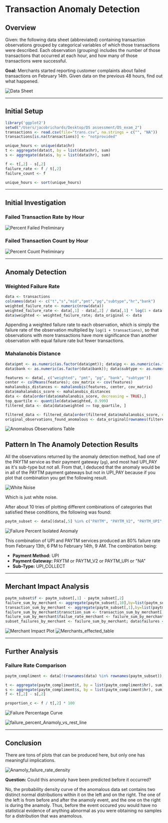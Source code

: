 
# Transaction Anomaly Detection

## Overview

Given: the following data sheet (abbreviated) containing transaction observations grouped by categorical variables of which those transactions were described. Each observation (grouping) includes the number of those transactions that occurred at each hour, and how many of those transactions were successful.

**Goal:** Merchants started reporting customer complaints about failed transactions on February 14th. Given data on the previous 48 hours, find out what happened.

![Data Sheet](https://github.com/user-attachments/assets/91a3e897-2ff0-40ea-aab9-697aa93aed8c)

---

## Initial Setup

```r
library('ggplot2')
setwd("/Users/jacobrichards/Desktop/DS assessment/DS_exam_2")
transactions <- read.csv(file="trans.csv", na.strings = c("", "NA"))
transactions[is.na(transactions)] <- "notprovided"
```

```r
unique_hours <- unique(data$hr)
t <- aggregate(data$t, by = list(data$hr), sum)
s <- aggregate(data$s, by = list(data$hr), sum)

f <- t[,2] - s[,2]
failure_rate <- f / t[,2]
failure_count <- f

unique_hours <- sort(unique_hours)
```

---

## Initial Investigation

### Failed Transaction Rate by Hour
![Percent Failed Preliminary](https://github.com/user-attachments/assets/810910d9-7b10-42ac-ae60-197fc0089c2c)

### Failed Transaction Count by Hour

![Percent Count Preliminary](https://github.com/user-attachments/assets/d9a09a24-65ab-4b86-b166-1573b55a585a)

---

## Anomaly Detection

### Weighted Failure Rate

```r
data <- transactions
colnames(data) <- c("t","s","mid","pmt","pg","subtype","hr","bank")
weighted_failure_rate <- numeric(nrow(data))
weighted_failure_rate <- data[,1] - data[,2] / data[,1] * log(1 + data[,1])
data$weighted <- weighted_failure_rate; data_original <- data 
```
Appending a weighted failure rate to each observation, which is simply the failure rate of the observation multiplied by `log(1 + transactions)`, so that observations with more transactions have more significance than another observation with equal failure rate but fewer transactions.

### Mahalanobis Distance

```r
data$pmt <- as.numeric(as.factor(data$pmt)); data$pg <- as.numeric(as.factor(data$pg))
data$bank <- as.numeric(as.factor(data$bank)); data$subtype <- as.numeric(as.factor(data$subtype))

features <- data[, c("weighted", "pmt", "pg", "bank", "subtype")]
center <- colMeans(features); cov_matrix <- cov(features)
mahalanobis_distances <- mahalanobis(features, center, cov_matrix)
data$mahalanobis_score <- mahalanobis_distances
data <- data[order(data$mahalanobis_score, decreasing = TRUE),]
top_quartile <- quantile(data$weighted, 0.999)
filtered_data <- data[data$weighted >= top_quartile, ]

filtered_data <- filtered_data[order(filtered_data$mahalanobis_score, decreasing = TRUE), ]
original_observations_found_anomalous <- data_original[rownames(filtered_data),]
```
![Anomalous Observations Table](https://github.com/user-attachments/assets/524fc9a1-d06b-44e2-83f6-8b622f52cc56)

## Pattern In The Anamoly Detection Results

All the observations returned by the anomaly detection method, had one of the PAYTM service as their payment gateway (`pg`), and most had UPI_PAY as it's sub-type but not all. From that, I deduced that the anomaly would be in all of the PAYTM payment gateways but not in UPI_PAY because if you plot that combination you get the following result.

![White Noise](https://github.com/user-attachments/assets/00bd4cfe-e04f-438f-8764-2d8f8d077352)

Which is just white noise.

After about 10 tries of plotting different combinations of categories that satisfied these conditions, the following was found:

```r
paytm_subset <- data[(data[,5] %in% c("PAYTM", "PAYTM_V2", "PAYTM_UPI", "notprovided")) & (data[,6] %in% c("UPI_COLLECT")) & (data[,4] == "UPI"),]
```

![Failure Percent Isolated Anomaly](https://github.com/user-attachments/assets/fc7f4ee5-5190-47cc-ba4b-4a1578035d1c)


This combination of UPI and PAYTM services produced an 80% failure rate from February 13th, 6 PM to February 14th, 9 AM. The combination being:
- **Payment Method:** UPI
- **Payment Gateway:** PAYTM or PAYTM_V2 or PAYTM_UPI or "NA"
- **Sub-Type:** UPI_COLLECT

---

## Merchant Impact Analysis

```r
paytm_subset$f <- paytm_subset[,1] - paytm_subset[,2]
failure_sum_by_merchant <- aggregate(paytm_subset[,10],by=list(paytm_subset$mid),sum)
transaction_sum_by_merchant <- aggregate(paytm_subset[,1],by=list(paytm_subset$mid),sum)
failure_sum_by_merchant$transction_sum <- transaction_sum_by_merchant[,2]
failure_sum_by_merchant$failue_rate_merchant <- failure_sum_by_merchant[,2] / failure_sum_by_merchant[,3]
subset_failures_by_merchant <- failure_sum_by_merchant; data$failures <- data[,1] - data[,2]
```

![Merchant Impact Plot](https://github.com/user-attachments/assets/ff914a7b-960e-474c-b619-75ff7e291fa1)
![Merchants_effected_table](https://github.com/user-attachments/assets/e1859ee5-558a-4ba7-9e58-e591e9e6718a)

---

## Further Analysis

### Failure Rate Comparison

```r
paytm_compliment <- data[!(rownames(data) %in% rownames(paytm_subset)), ]

t <- aggregate(paytm_compliment$t, by = list(paytm_compliment$hr), sum)
s <- aggregate(paytm_compliment$s, by = list(paytm_compliment$hr), sum)
f <- t[,2] - s[,2]

proportion_c <- f / t[,2] * 100
```

![Failure Percentage Curve](https://github.com/user-attachments/assets/b8a4740b-e299-4a23-8312-b5bf514d2f74)

![failure_percent_Anamoly_vs_rest_line](https://github.com/user-attachments/assets/3937eec7-c4a9-49c7-b173-be8182863e40)

---

## Conclusion

There are tons of plots that can be produced here, but only one has meaningful implications.

![Anamoly_failure_rate_density](https://github.com/user-attachments/assets/56dc7fba-82a6-44c1-bfc5-1e809f9a9248)

**Question:** Could this anomaly have been predicted before it occurred?  

No, the probability density curve of the anomalous data set contains two distinct normal distributions within it on the left and on the right. The one of the left is from before and after the anamoly event, and the one on the right is during the anamoly. Thus, before the event occured you would have no statistical evidence of anything abnormal as you were obtaining no samples for a distribution that was anamolous.
